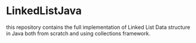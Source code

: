 # LinkedListJava
this repository contains the full implementation of Linked List Data structure in Java both from scratch and using collections framework.
